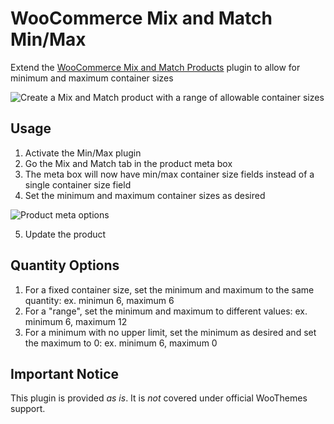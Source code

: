# WooCommerce Mix and Match Min/Max

Extend the [WooCommerce Mix and Match Products](http://www.woothemes.com/products/woocommerce-mix-and-match-products) plugin to allow for minimum and maximum container sizes

![Create a Mix and Match product with a range of allowable container sizes](http://imagizer.imageshack.com/img907/9557/rSJVou.jpg)

## Usage

1. Activate the Min/Max plugin
2. Go the Mix and Match tab in the product meta box
3. The meta box will now have min/max container size fields instead of a single container size field
4. Set the minimum and maximum container sizes as desired

![Product meta options](http://tinyurl.com/ngsvpty)

5. Update the product

## Quantity Options

1. For a fixed container size, set the minimum and maximum to the same quantity: ex. minimun 6, maximum 6
2. For a "range", set the minimum and maximum to different values: ex. minimum 6, maximum 12
3. For a minimum with no upper limit, set the minimum as desired and set the maximum to 0: ex. minimum 6, maximum 0

## Important Notice

This plugin is provided *as is*. It is *not* covered under official WooThemes support. 
